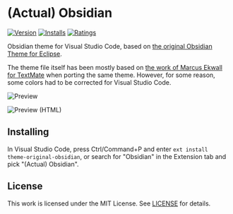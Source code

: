 # (Actual) Obsidian

[![Version](https://vsmarketplacebadge.apphb.com/version/zehfernando.theme-actual-obsidian.svg)](https://marketplace.visualstudio.com/items?itemName=zehfernando.theme-actual-obsidian) [![Installs](https://vsmarketplacebadge.apphb.com/installs/zehfernando.theme-actual-obsidian.svg)](https://marketplace.visualstudio.com/items?itemName=zehfernando.theme-actual-obsidian) [![Ratings](https://vsmarketplacebadge.apphb.com/rating/zehfernando.theme-actual-obsidian.svg)](https://marketplace.visualstudio.com/items?itemName=zehfernando.theme-actual-obsidian)

Obsidian theme for Visual Studio Code, based on [the original Obsidian Theme for Eclipse](http://www.eclipsecolorthemes.org/?view=theme&id=21).

The theme file itself has been mostly based on [the work of Marcus Ekwall for TextMate](https://github.com/mekwall/obsidian-color-scheme) when porting the same theme. However, for some reason, some colors had to be corrected for Visual Studio Code.

![Preview](https://github.com/zeh/vsc-theme-obsidian/raw/master/preview.png)

![Preview (HTML)](https://github.com/zeh/vsc-theme-obsidian/raw/master/preview-html.png)

## Installing

In Visual Studio Code, press Ctrl/Command+P and enter `ext install theme-original-obsidian`, or search for "Obsidian" in the Extension tab and pick "(Actual) Obsidian".

## License

This work is licensed under the MIT License. See [LICENSE](https://github.com/zeh/vsc-theme-obsidian/blob/master/LICENSE) for details.
